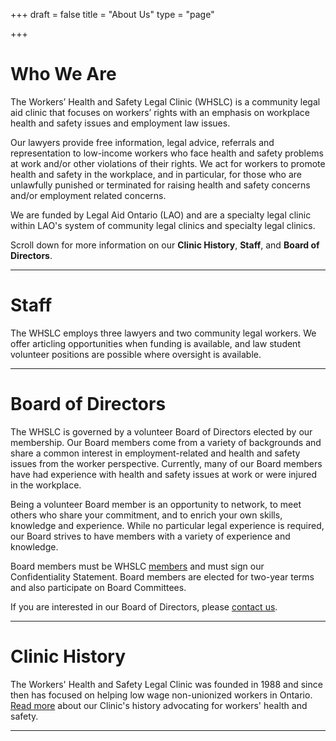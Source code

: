 +++
draft = false
title = "About Us"
type = "page"

+++
# **Who We Are**

The Workers’ Health and Safety Legal Clinic (WHSLC) is a community legal aid clinic that focuses on workers’ rights with an emphasis on workplace health and safety issues and employment law issues.

Our lawyers provide free information, legal advice, referrals and representation to low-income workers who face health and safety problems at work and/or other violations of their rights. We act for workers to promote health and safety in the workplace, and in particular, for those who are unlawfully punished or terminated for raising health and safety concerns and/or employment related concerns.

We are funded by Legal Aid Ontario (LAO) and are a specialty legal clinic within LAO's system of community legal clinics and specialty legal clinics.

Scroll down for more information on our **Clinic History**, **Staff**, and **Board of Directors**.

* * *

# Staff

The WHSLC employs three lawyers and two community legal workers. We offer articling opportunities when funding is available, and law student volunteer positions are possible where oversight is available.

* * *

# Board of Directors

The WHSLC is governed by a volunteer Board of Directors elected by our membership. Our Board members come from a variety of backgrounds and share a common interest in employment-related and health and safety issues from the worker perspective. Currently, many of our Board members have had experience with health and safety issues at work or were injured in the workplace.

Being a volunteer Board member is an opportunity to network, to meet others who share your commitment, and to enrich your own skills, knowledge and experience. While no particular legal experience is required, our Board strives to have members with a variety of experience and knowledge.

Board members must be WHSLC [members](/menu/member/) and must sign our Confidentiality Statement. Board members are elected for two-year terms and also participate on Board Committees.

If you are interested in our Board of Directors, please [contact us](/menu/contact/).

* * *

# Clinic History

The Workers' Health and Safety Legal Clinic was founded in 1988 and since then has focused on helping low wage non-unionized workers in Ontario. [Read more](/menu/clinic-history/) about our Clinic's history advocating for workers' health and safety.

* * *
